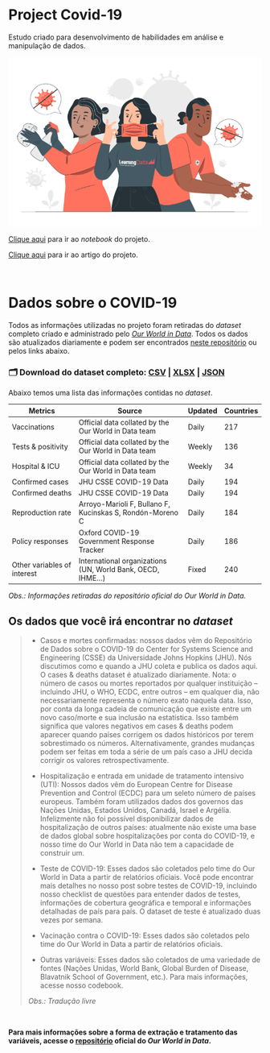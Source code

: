 # Project Covid-19
Estudo criado para desenvolvimento de habilidades em análise e manipulação de dados.


<p align="center"><img src="https://github.com/GeovanaSLima/CovidProject/blob/main/Covid1.png"></p>

[Clique aqui](https://github.com/GeovanaSLima/CovidProject/blob/main/Estudo_sobre_o_COVID.ipynb) para ir ao *notebook* do projeto. 

[Clique aqui](https://www.learningdata.dev/post/estudo-sobre-o-covid19) para ir ao artigo do projeto.

<br>


# Dados sobre o COVID-19

Todos as informações utilizadas no projeto foram retiradas do *dataset* completo criado e administrado pelo *[Our World in Data](https://ourworldindata.org/coronavirus)*. Todos os dados são atualizados diariamente e podem ser encontrados [neste repositório](https://github.com/owid/covid-19-data/tree/master/public/data) ou pelos links abaixo.

### 🗂️ **Download do dataset completo: [CSV](https://covid.ourworldindata.org/data/owid-covid-data.csv) | [XLSX](https://covid.ourworldindata.org/data/owid-covid-data.xlsx) | [JSON](https://covid.ourworldindata.org/data/owid-covid-data.json)**

Abaixo temos uma lista das informações contidas no *dataset*.

Metrics |	Source | Updated | Countries
------- | ------ | ------- | ---------
Vaccinations | Official data collated by the Our World in Data team | Daily | 217
Tests & positivity | Official data collated by the Our World in Data team | Weekly | 136
Hospital & ICU | Official data collated by the Our World in Data team | Weekly | 34
Confirmed cases | JHU CSSE COVID-19 Data | Daily | 194
Confirmed deaths | JHU CSSE COVID-19 Data | Daily | 194
Reproduction rate | Arroyo-Marioli F, Bullano F, Kucinskas S, Rondón-Moreno C | Daily | 184
Policy responses | Oxford COVID-19 Government Response Tracker | Daily | 186
Other variables of interest | International organizations (UN, World Bank, OECD, IHME…) | Fixed | 240

*Obs.: Informações retiradas do repositório oficial do Our World in Data.*

## Os dados que você irá encontrar no *dataset*

> * Casos e mortes confirmadas: nossos dados vêm do Repositório de Dados sobre o COVID-19 do Center for Systems Science and Engineering (CSSE) da Universidade Johns Hopkins (JHU). Nós discutimos como e quando a JHU coleta e publica os dados aqui. O cases & deaths dataset é atualizado diariamente. Nota: o número de casos ou mortes reportados por qualquer instituição – incluindo JHU, o WHO, ECDC, entre outros – em qualquer dia, não necessariamente representa o número exato naquela data. Isso, por conta da longa cadeia de comunicação que existe entre um novo caso/morte e sua inclusão na estatística. Isso também significa que valores negativos em cases & deaths podem aparecer quando países corrigem os dados históricos por terem sobrestimado os números. Alternativamente, grandes mudanças podem ser feitas em toda a série de um país caso a JHU decida corrigir os valores retrospectivamente.
>
> * Hospitalização e entrada em unidade de tratamento intensivo (UTI): Nossos dados vêm do European Centre for Disease Prevention and Control (ECDC) para um seleto número de países europeus. Também foram utilizados dados dos governos das Nações Unidas, Estados Unidos, Canadá, Israel e Argélia. Infelizmente não foi possível disponibilizar dados de hospitalização de outros países: atualmente não existe uma base de dados global sobre hospitalizações por conta do COVID-19, e nosso time do Our World in Data não tem a capacidade de construir um.
>
> * Teste de COVID-19: Esses dados são coletados pelo time do Our World in Data a partir de relatórios oficiais. Você pode encontrar mais detalhes no nosso post sobre testes de COVID-19, incluindo nosso checklist de questões para entender dados de testes, informações de cobertura geográfica e temporal e informações detalhadas de país para país. O dataset de teste é atualizado duas vezes por semana.
>
> * Vacinação contra o COVID-19: Esses dados são coletados pelo time do Our World in Data a partir de relatórios oficiais.
>
> * Outras variáveis: Esses dados são coletados de uma variedade de fontes (Nações Unidas, World Bank, Global Burden of Disease, Blavatnik School of Government, etc.). Para mais informações, acesse nosso codebook.
> 
> *Obs.: Tradução livre*

<br>

**Para mais informações sobre a forma de extração e tratamento das variáveis, acesse o [repositório](https://github.com/owid/covid-19-data/tree/master/public/data) oficial do *Our World in Data*.**
